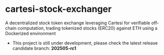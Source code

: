 # cartesi-stock-exchanger
A decentralized stock token exchange leveraging Cartesi for verifiable off-chain computation, trading tokenized stocks (ERC20) against ETH using a Dockerized environment

* This project is still under development, please check the latest release candidate branch: **202505-rc1**
